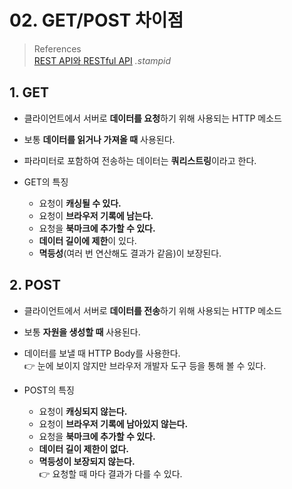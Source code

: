 # 02. GET/POST 차이점

> References <br> <a href="https://velog.io/@stampid/REST-API와-RESTful-API">REST API와 RESTful API</a> _.stampid_

## 1. GET

- 클라이언트에서 서버로 **데이터를 요청**하기 위해 사용되는 HTTP 메소드
- 보통 **데이터를 읽거나 가져올 때** 사용된다.
- 파라미터로 포함하여 전송하는 데이터는 **쿼리스트링**이라고 한다.

- GET의 특징
  - 요청이 **캐싱될 수 있다.**
  - 요청이 **브라우저 기록에 남는다.**
  - 요청을 **북마크에 추가할 수 있다.**
  - **데이터 길이에 제한**이 있다.
  - **멱등성**(여러 번 연산해도 결과가 같음)이 보장된다.

## 2. POST

- 클라이언트에서 서버로 **데이터를 전송**하기 위해 사용되는 HTTP 메소드
- 보통 **자원을 생성할 때** 사용된다.
- 데이터를 보낼 때 HTTP Body를 사용한다. <br>
  👉 눈에 보이지 않지만 브라우저 개발자 도구 등을 통해 볼 수 있다.

- POST의 특징
  - 요청이 **캐싱되지 않는다.**
  - 요청이 **브라우저 기록에 남아있지 않는다.**
  - 요청을 **북마크에 추가할 수 있다.**
  - **데이터 길이 제한이 없다.**
  - **멱등성이 보장되지 않는다.** <br>
    👉 요청할 때 마다 결과가 다를 수 있다.
